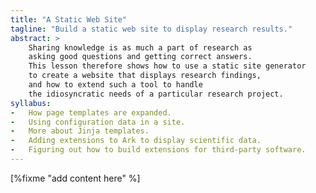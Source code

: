 ```yaml
---
title: "A Static Web Site"
tagline: "Build a static web site to display research results."
abstract: >
    Sharing knowledge is as much a part of research as
    asking good questions and getting correct answers.
    This lesson therefore shows how to use a static site generator
    to create a website that displays research findings,
    and how to extend such a tool to handle
    the idiosyncratic needs of a particular research project.
syllabus:
-   How page templates are expanded.
-   Using configuration data in a site.
-   More about Jinja templates.
-   Adding extensions to Ark to display scientific data.
-   Figuring out how to build extensions for third-party software.
---
```


[%fixme "add content here" %]
